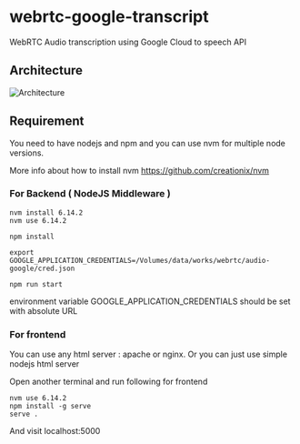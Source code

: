 # webrtc-google-transcript

WebRTC Audio transcription using Google Cloud to speech API


## Architecture
![Architecture](https://raw.githubusercontent.com/hansonrb/webrtc-google-transcript/master/architecture.png)


## Requirement

You need to have nodejs and npm and you can use nvm for multiple node versions.

More info about how to install nvm https://github.com/creationix/nvm

### For Backend ( NodeJS Middleware )
```
nvm install 6.14.2
nvm use 6.14.2

npm install

export GOOGLE_APPLICATION_CREDENTIALS=/Volumes/data/works/webrtc/audio-google/cred.json

npm run start
```

environment variable GOOGLE_APPLICATION_CREDENTIALS should be set with absolute URL

### For frontend

You can use any html server : apache or nginx.
Or you can just use simple nodejs html server

Open another terminal and run following for frontend
```
nvm use 6.14.2
npm install -g serve
serve .
```

And visit localhost:5000
